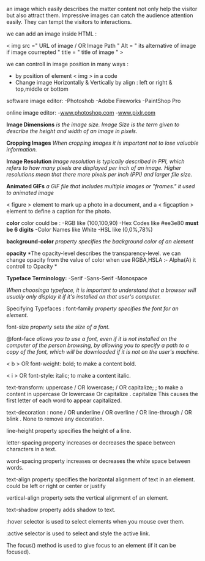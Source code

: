 an image which easily describes the matter content not only help the visitor but also attract them. Impressive images can catch the audience attention easily.
They can tempt the visitors to interactions.

we can add an image inside HTML :

< img src =" URL of image / OR Image Path " Alt = " its alternative of image if image courrepted " title = " title of image " >

we can controll in image position in many ways :

- by position of element  < img > in a code
- Change image  Horizontally & Vertically  by align : left or right &  top,middle or bottom


software image editor: 
-Photoshob
-Adobe Fireworks
-PaintShop Pro

online image editor:
-www.photoshop.com
-www.pixlr.com


**Image Dimensions** *is the image size.*
*Image Size is the term given to describe the height and width of an image in pixels.*

**Cropping Images**
*When cropping images it is important not to
lose valuable information.* 

**Image Resolution**
*Image resolution is typically described in PPI, which refers to how many pixels are displayed per inch of an image. Higher resolutions mean that there more pixels per inch (PPI)*
*and larger file size.*

**Animated GIFs**
*a GIF file that includes multiple images or "frames." it used to animated image*

< figure > element to mark up a photo in a document, and a < figcaption > element to define a caption for the photo.

**color**
color could be :
-RGB like (100,100,90)
-Hex Codes like #ee3e80 **must be 6 digits**
-Color Names like White
-HSL like (0,0%,78%)

**background-color**
*property specifies the background color of an element*

**opacity**
*The opacity-level describes the transparency-level. we can change opacity from  the value of color when use RGBA,HSLA :- Alpha(A) it controll to Opacity * 

**Typeface Terminology:**
-Serif
-Sans-Serif
-Monospace

*When choosinga typeface, it is important to understand that a browser will usually only display it if it's installed on that user's computer.*

Specifying Typefaces  :
font-family *property specifies the font for an element.*

font-size *property sets the size of a font.*

@font-face *allows you to use a font, even if it is not installed on the computer of the person browsing, by allowing you to specify a path to a copy of the font,
which will be downloaded if it is not on the user's machine.*

< b > OR font-weight: bold; to make a content bold.

< i > OR font-style: italic; to make a content italic.

text-transform: uppercase / OR  lowercase; / OR  capitalize; ; to make a content in uppercase Or lowercase Or capitalize . capitalize  This causes the first letter of
each word to appear capitalized. 

text-decoration : none / OR underline / OR overline / OR line-through / OR blink .
None to remove any decoration.

line-height property specifies the height of a line.

letter-spacing property increases or decreases the space between characters in a text.

word-spacing property increases or decreases the white space between words.

text-align property specifies the horizontal alignment of text in an element. could be left or right or center or justify

vertical-align property sets the vertical alignment of an element.

text-shadow property adds shadow to text.

:hover selector is used to select elements when you mouse over them.

:active selector is used to select and style the active link.

The focus() method is used to give focus to an element (if it can be focused).




